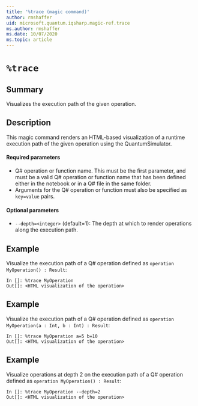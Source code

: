 ```yaml
---
title: '%trace (magic command)'
author: rmshaffer
uid: microsoft.quantum.iqsharp.magic-ref.trace
ms.author: rmshaffer
ms.date: 10/07/2020
ms.topic: article
---
```


<!--
    NB: This file has been automatically generated from Microsoft.Quantum.IQSharp.Kernel.dll,
        please do not manually edit it.

    [DEBUG] JSON source:
        {"Name": "%trace", "Documentation": {"Summary": "Visualizes the execution path of the given operation.", "Full": null, "Description": "\r\nThis magic command renders an HTML-based visualization of a runtime execution path of the\r\ngiven operation using the QuantumSimulator.\r\n\r\n#### Required parameters\r\n\r\n- Q# operation or function name. This must be the first parameter, and must be a valid Q# operation\r\nor function name that has been defined either in the notebook or in a Q# file in the same folder.\r\n- Arguments for the Q# operation or function must also be specified as `key=value` pairs.\r\n\r\n#### Optional parameters\r\n\r\n- `--depth=<integer>` (default=1): The depth at which to render operations along\r\nthe execution path.\r\n                ", "Remarks": null, "Examples": ["\r\nVisualize the execution path of a Q# operation defined as `operation MyOperation() : Result`:\r\n```\r\nIn []: %trace MyOperation\r\nOut[]: <HTML visualization of the operation>\r\n```\r\n                    ", "\r\nVisualize the execution path of a Q# operation defined as `operation MyOperation(a : Int, b : Int) : Result`:\r\n```\r\nIn []: %trace MyOperation a=5 b=10\r\nOut[]: <HTML visualization of the operation>\r\n```\r\n                    ", "\r\nVisualize operations at depth 2 on the execution path of a Q# operation defined\r\nas `operation MyOperation() : Result`:\r\n```\r\nIn []: %trace MyOperation --depth=2\r\nOut[]: <HTML visualization of the operation>\r\n```\r\n                    "], "SeeAlso": null}, "AssemblyName": "Microsoft.Quantum.IQSharp.Kernel"}
-->

# `%trace`

## Summary

Visualizes the execution path of the given operation.

## Description

This magic command renders an HTML-based visualization of a runtime execution path of the
given operation using the QuantumSimulator.

#### Required parameters

- Q# operation or function name. This must be the first parameter, and must be a valid Q# operation
or function name that has been defined either in the notebook or in a Q# file in the same folder.
- Arguments for the Q# operation or function must also be specified as `key=value` pairs.

#### Optional parameters

- `--depth=<integer>` (default=1): The depth at which to render operations along
the execution path.

## Example

Visualize the execution path of a Q# operation defined as `operation MyOperation() : Result`:
```
In []: %trace MyOperation
Out[]: <HTML visualization of the operation>
```

## Example

Visualize the execution path of a Q# operation defined as `operation MyOperation(a : Int, b : Int) : Result`:
```
In []: %trace MyOperation a=5 b=10
Out[]: <HTML visualization of the operation>
```

## Example

Visualize operations at depth 2 on the execution path of a Q# operation defined
as `operation MyOperation() : Result`:
```
In []: %trace MyOperation --depth=2
Out[]: <HTML visualization of the operation>
```
